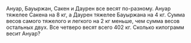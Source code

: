 Ануар, Бауыржан, Сакен и Даурен все весят по-разному. Ануар тяжелее Сакена на 8 кг, а Даурен тяжелее Бауыржана на 4 кг. Сумма весов самого тяжелого и легкого на 2 кг меньше, чем сумма весов остальных двух. Все четверо весят всего 402 кг. Сколько килограмм весит Ануар?